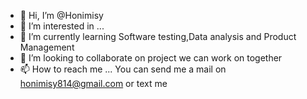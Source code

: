 - 👋 Hi, I’m @Honimisy
- 👀 I’m interested in ...
- 🌱 I’m currently learning Software testing,Data analysis and Product Management
- 💞️ I’m looking to collaborate on project we can work on together 
- 📫 How to reach me ...
You can send me a mail on honimisy814@gmail.com or text me 
<!---
Honimisy/Honimisy is a ✨ special ✨ repository because its `README.md` (this file) appears on your GitHub profile.
You can click the Preview link to take a look at your changes.
--->
